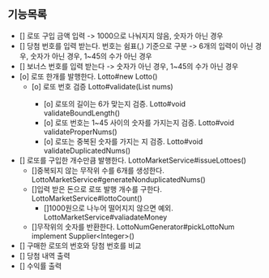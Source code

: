 ## 기능목록
- [] 로또 구입 금액 입력 -> 1000으로 나눠지지 않음, 숫자가 아닌 경우
- [] 당첨 번호를 입력 받는다. 번호는 쉼표(,) 기준으로 구분
  -> 6개의 입력이 아닌 경우, 숫자가 아닌 경우, 1~45의 수가 아닌 경우
- [] 보너스 번호를 입력 받는다 -> 숫자가 아닌 경우, 1~45의 수가 아닌 경우
- [o] 로또 한개를 발행한다. Lotto#new Lotto()
  - [o] 로또 번호 검증 Lotto#validate(List<Integer> nums)
    - [o] 로또의 길이는 6가 맞는지 검증. Lotto#void validateBoundLength()
    - [o] 로또 번호는 1~45 사이의 숫자를 가지는지 검증. Lotto#void validateProperNums()
    - [o] 로또는 중복된 숫자를 가지는 지 검증. Lotto#void validateDuplicatedNums()
- [] 로또를 구입한 개수만큼 발행한다. LottoMarketService#issueLottoes()
  - []중복되지 않는 무작위 수를 6개를 생성한다. LottoMarketService#generateNonduplicatedNums()
  - []입력 받은 돈으로 로또 발행 개수를 구한다. LottoMarketService#lottoCount()
    - []1000원으로 나누어 떨어지지 않으면 예외. LottoMarketService#valiadateMoney
  - []무작위의 숫자를 반환한다. LottoNumGenerator#pickLottoNum implement Supplier\<Integer>()
- [] 구매한 로또의 번호와 당첨 번호를 비교
- [] 당첨 내역 출력
- [] 수익률 출력